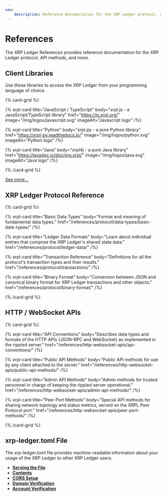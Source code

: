 ```yaml
---
seo:
    description: Reference documentation for the XRP Ledger protocol, API methods, and more. 
---
```

# References

The XRP Ledger References provides reference documentation for the XRP Ledger protocol, API methods, and more. 

## Client Libraries

Use these libraries to access the XRP Ledger from your programming language of choice.

{% card-grid %}

{% xrpl-card title="JavaScript / TypeScript" body="xrpl.js - a JavaScript/TypeScript library" href="https://js.xrpl.org/" image="/img/logos/javascript.svg" imageAlt="Javascript logo" /%}

{% xrpl-card title="Python" body="xrpl.py - a pure Python library" href="https://xrpl-py.readthedocs.io/" image="/img/logos/python.svg" imageAlt="Python logo" /%}

{% xrpl-card title="Java" body="xrpl4j - a pure Java library" href="https://javadoc.io/doc/org.xrpl/" image="/img/logos/java.svg" imageAlt="Java logo" /%}

{% /card-grid %}

[See more...](/references/client-libraries/)

## XRP Ledger Protocol Reference

{% card-grid %}

{% xrpl-card title="Basic Data Types" body="Format and meaning of fundamental data types." href="/references/protocol/data-types/basic-data-types/" /%}

{% xrpl-card title="Ledger Data Formats" body="Learn about individual entries that comprise the XRP Ledger's shared state data." href="/references/protocol/ledger-data/" /%}

{% xrpl-card title="Transaction Reference" body="Definitions for all the protocol's transaction types and their results." href="/references/protocol/transactions/" /%}

{% xrpl-card title="Binary Format" body="Conversion between JSON and canonical binary format for XRP Ledger transactions and other objects." href="/references/protocol/binary-format/" /%}

{% /card-grid %}

## HTTP / WebSocket APIs

{% card-grid %}

{% xrpl-card title="API Conventions" body="Describes data types and formats of the HTTP APIs (JSON-RPC and WebSocket) as implemented in the rippled server." href="/references/http-websocket-apis/api-conventions/" /%}

{% xrpl-card title="Public API Methods" body="Public API methods for use by any client attached to the server." href="/references/http-websocket-apis/public-api-methods/" /%}

{% xrpl-card title="Admin API Methods" body="Admin methods for trusted personnel in charge of keeping the rippled server operational." href="/references/http-websocket-apis/admin-api-methods/" /%}

{% xrpl-card title="Peer Port Methods" body="Special API methods for sharing network topology and status metrics, served on the XRPL Peer Protocol port." href="/references/http-websocket-apis/peer-port-methods/" /%}

{% /card-grid %}

## xrp-ledger.toml File

The xrp-ledger.toml file provides machine-readable information about your usage of the XRP Ledger to other XRP Ledger users.

- [**Serving the File**](/references/xrp-ledger-toml/#serving-the-file)
- [**Contents**](/references/xrp-ledger-toml/#contents)
- [**CORS Setup**](/references/xrp-ledger-toml/#cors-setup)
- [**Domain Verification**](/references/xrp-ledger-toml/#domain-verification)
- [**Account Verification**](/references/xrp-ledger-toml/#account-verification)